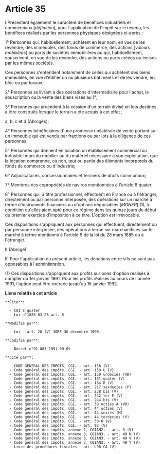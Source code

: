 # Article 35

I Présentent également le caractère de bénéfices industriels et commerciaux [*définition*], pour l'application de l'impôt sur
le revenu, les bénéfices réalisés par les personnes physiques désignées ci-après :

1° Personnes qui, habituellement, achètent en leur nom, en vue de les revendre, des immeubles, des fonds de commerce, des
actions [*valeurs mobilières*] ou parts de sociétés immobilières ou qui, habituellement, souscrivent, en vue de les revendre,
des actions ou parts créées ou émises par les mêmes sociétés.

Ces personnes s'entendent notamment de celles qui achètent des biens immeubles, en vue d'édifier un ou plusieurs bâtiments et
de les vendre, en bloc ou par locaux;

2° Personnes se livrant à des opérations d'intermédiaire pour l'achat, la souscription ou la vente des biens visés au 1°;

3° Personnes qui procèdent à la cession d'un terrain divisé en lots destinés à être construits lorsque le terrain a été
acquis à cet effet ;

a, b, c et d  (Abrogés);

4° Personnes bénéficiaires d'une promesse unilatérale de vente portant sur un immeuble qui est vendu par fractions ou par
lots à la diligence de ces personnes;

5° Personnes qui donnent en location un établissement commercial ou industriel muni du mobilier ou du matériel nécessaire à
son exploitation, que la location comprenne, ou non, tout ou partie des éléments incorporels du fonds de commerce ou
d'industrie;

6° Adjudicataires, concessionnaires et fermiers de droits communaux;

7° Membres des copropriétés de navires mentionnées à l'article 8 quater.

8° Personnes qui, à titre professionnel, effectuent en France ou à l'étranger, directement ou par personne interposée, des
opérations sur un marché à terme d'instruments financiers ou d'options négociables [*MONEP*] (1), à condition qu'elles aient
opté pour ce régime dans les quinze jours du début du premier exercice d'imposition à ce titre. L'option est irrévocable.

Ces dispositions s'appliquent aux personnes qui effectuent, directement ou par personne interposée, des opérations à terme
sur marchandises sur le marché à terme mentionné à l'article 5 de la loi du 28 mars 1885 ou à l'étranger.

II  (Abrogé)

III  Pour l'application du présent article, les donations entre vifs ne sont pas opposables à l'administration.

(1) Ces dispositions s'appliquent aux profits sur bons d'option réalisés à compter du 1er janvier 1991. Pour les profits
réalisés au cours de l'année 1991, l'option peut être exercée jusqu'au 15 janvier 1992.

**Liens relatifs à cet article**

	**Cite**:

	  - CGI 8 quater
	  - Loi n°1885-03-28 art. 5

	**Modifié par**:

	  - Loi - art. 28 (V) JORF 30 décembre 1990

	**Codifié par**:

	  - Décret n°91-883 1991-09-09

	**Cité par**:

	  - CODE GENERAL DES IMPOTS, CGI. - art. 156 (V)
	  - Code général des impôts, CGI. - art. 150 U (V)
	  - Code général des impôts, CGI. - art. 150 undecies (VD)
	  - Code général des impôts, CGI. - art. 151 quater (V)
	  - Code général des impôts, CGI. - art. 164 B (V)
	  - Code général des impôts, CGI. - art. 217 sexdecies (P)
	  - Code général des impôts, CGI. - art. 238 bis (V)
	  - Code général des impôts, CGI. - art. 242 ter E (V)
	  - Code général des impôts, CGI. - art. 244 bis (V)
	  - Code général des impôts, CGI. - art. 39 octies A (VD)
	  - Code général des impôts, CGI. - art. 44 octies (V)
	  - Code général des impôts, CGI. - art. 44 sexies (M)
	  - Code général des impôts, CGI. - art. 44 terdecies (V)
	  - Code général des impôts, CGI. - art. 50-0 (V)
	  - Code général des impôts, CGI. - art. 92 (V)
	  - Code général des impôts, annexe 2, CGIAN2. - art. 3 (V)
	  - Code général des impôts, annexe 3, CGIAN3. - art. 49 N (V)
	  - Code général des impôts, annexe 3, CGIAN3. - art. 49 V (V)
	  - Code général des impôts, annexe 3, CGIAN3. - art. 49 Y (V)
	  - Livre des procédures fiscales - art. L96 CA (V)
